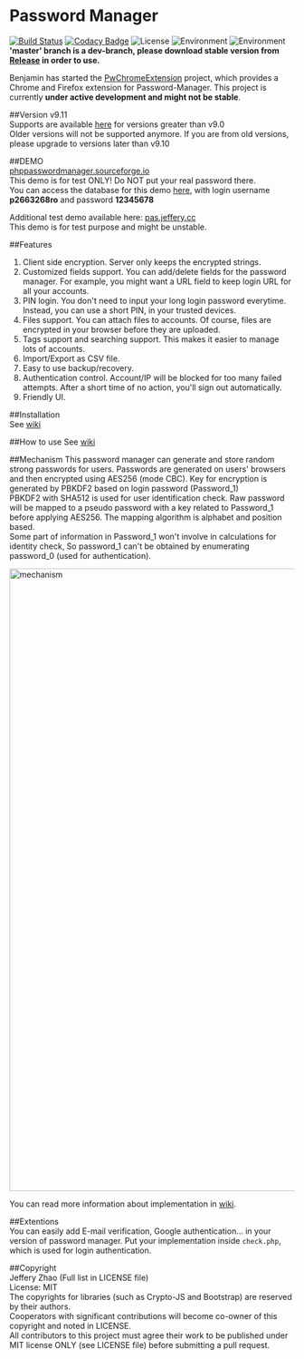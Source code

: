 # Password Manager  
[![Build Status](https://travis-ci.org/zeruniverse/Password-Manager.svg)](https://travis-ci.org/zeruniverse/Password-Manager)
[![Codacy Badge](https://api.codacy.com/project/badge/grade/b5d954be72144355aa258748cfd05bca)](https://www.codacy.com/app/zzy8200/Password-Manager)
![License](https://img.shields.io/github/license/zeruniverse/Password-Manager.svg)
![Environment](https://img.shields.io/badge/PHP-5.2+-blue.svg)
![Environment](https://img.shields.io/badge/MySQL-required-ff69b4.svg)     
**'master' branch is a dev-branch, please download stable version from [Release](https://github.com/zeruniverse/Password-Manager/releases) in order to use.**      
  
Benjamin has started the [PwChromeExtension](https://github.com/BenjaminHae/PwChromeExtension) project, which provides a Chrome and Firefox extension for Password-Manager. This project is currently **under active development and might not be stable**.
  
##Version
v9.11   
Supports are available [here](https://github.com/zeruniverse/Password-Manager/issues) for versions greater than v9.0   
Older versions will not be supported anymore. If you are from old versions, please upgrade to versions later than v9.10    
  
##DEMO  
[phppasswordmanager.sourceforge.io](https://phppasswordmanager.sourceforge.io)  
This demo is for test ONLY! Do NOT put your real password there.  
You can access the database for this demo [here](https://mysql-p.sourceforge.net), with login username **p2663268ro** and password **12345678**   
  
Additional test demo available here: [pas.jeffery.cc](http://pas.jeffery.cc/)  
This demo is for test purpose and might be unstable.  
    
##Features  
1. Client side encryption. Server only keeps the encrypted strings.  
2. Customized fields support. You can add/delete fields for the password manager. For example, you might want a URL field to keep login URL for all your accounts.  
3. PIN login. You don't need to input your long login password everytime. Instead, you can use a short PIN, in your trusted devices.   
4. Files support. You can attach files to accounts. Of course, files are encrypted in your browser before they are uploaded.  
5. Tags support and searching support. This makes it easier to manage lots of accounts.  
6. Import/Export as CSV file.   
7. Easy to use backup/recovery.  
8. Authentication control. Account/IP will be blocked for too many failed attempts. After a short time of no action, you'll sign out automatically.  
9. Friendly UI.  
    
##Installation  
See [wiki](https://github.com/zeruniverse/Password-Manager/wiki/Installation)   
  
##How to use
See [wiki](https://github.com/zeruniverse/Password-Manager/wiki)  

##Mechanism 
This password manager can generate and store random strong passwords for users. Passwords are generated on users' browsers and then encrypted using AES256 (mode CBC). Key for encryption is generated by PBKDF2 based on login password (Password_1)   
PBKDF2 with SHA512 is used for user identification check. Raw password will be mapped to a pseudo password with a key related to Password_1 before applying AES256. The mapping algorithm is alphabet and position based.    
Some part of information in Password_1 won't involve in calculations for identity check, So password_1 can't be obtained by enumerating password_0 (used for authentication).  
  
<img width="1098" alt="mechanism" src="https://cloud.githubusercontent.com/assets/4648756/13795540/b0dfde78-eabe-11e5-8407-e5904dad59d2.png">    
  
You can read more information about implementation in [wiki](https://github.com/zeruniverse/Password-Manager/wiki/Mechanism).  
  
##Extentions  
You can easily add E-mail verification, Google authentication... in your version of password manager. Put your implementation inside `check.php`, which is used for login authentication.   
  
##Copyright  
Jeffery Zhao (Full list in LICENSE file)   
License: MIT  
The copyrights for libraries (such as Crypto-JS and Bootstrap) are reserved by their authors.    
Cooperators with significant contributions will become co-owner of this copyright and noted in LICENSE.   
All contributors to this project must agree their work to be published under MIT license ONLY (see LICENSE file) before submitting a pull request.   
